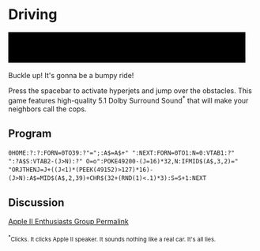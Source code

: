 # Driving

![image](media/driving.gif "Driving GIF")

Buckle up! It's gonna be a bumpy ride!

Press the spacebar to activate hyperjets and jump over the obstacles. This game features high-quality 5.1 Dolby Surround Sound<sup>*</sup> that will make your neighbors call the cops.

## Program

`0HOME:?:?:FORN=0TO39:?"=";:A$=A$+"﻿ ":NEXT:FORN=0TO1:N=0:VTAB1:?"﻿ ﻿ ﻿ ﻿ ":?A$S:VTAB2-(J>N):?"﻿ O=o":POKE49200-(J=16)*32,N:IFMID$(A$,3,2)="﻿ ﻿ "ORJTHENJ=J+((J<1)*(PEEK(49152)>127)*16)-(J>N):A$=MID$(A$,2,39)+CHR$(32+(RND(1)<.1)*3):S=S+1:NEXT`

## Discussion

[Apple II Enthusiasts Group Permalink](https://www.facebook.com/groups/5251478676/permalink/10156679023638677/)

<sub><sup>*</sup>Clicks. It clicks Apple II speaker. It sounds nothing like a real car. It's all lies.</sub>
